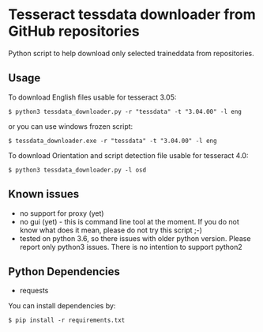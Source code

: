 # Tesseract tessdata downloader from GitHub repositories

Python script to help download only selected traineddata from repositories.

## Usage

To download English files usable for tesseract 3.05:
```
$ python3 tessdata_downloader.py -r "tessdata" -t "3.04.00" -l eng
```
or you can use windows frozen script:
```
$ tessdata_downloader.exe -r "tessdata" -t "3.04.00" -l eng
```

To download Orientation and script detection file usable for tesseract 4.0:
```
$ python3 tessdata_downloader.py -l osd
```

## Known issues
- no support for proxy (yet)
- no gui (yet) - this is command line tool at the moment. If you do not know what does it mean, please do not try this script ;-)
- tested on python 3.6, so there issues with older python version. Please report only python3 issues. There is no intention to support python2

## Python Dependencies
* requests

You can install dependencies by:
```
$ pip install -r requirements.txt
```
